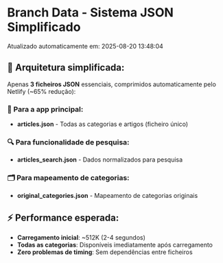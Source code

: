 # Branch Data - Sistema JSON Simplificado
Atualizado automaticamente em: 2025-08-20 13:48:04

## 🎯 Arquitetura simplificada:
Apenas **3 ficheiros JSON** essenciais, comprimidos automaticamente pelo Netlify (~65% redução):

### 📱 Para a app principal:
- **articles.json** - Todas as categorias e artigos (ficheiro único)

### 🔍 Para funcionalidade de pesquisa:
- **articles_search.json** - Dados normalizados para pesquisa

### 🗂️ Para mapeamento de categorias:
- **original_categories.json** - Mapeamento de categorias originais

## ⚡ Performance esperada:
- **Carregamento inicial**: ~512K (2-4 segundos)
- **Todas as categorias**: Disponíveis imediatamente após carregamento
- **Zero problemas de timing**: Sem dependências entre ficheiros
